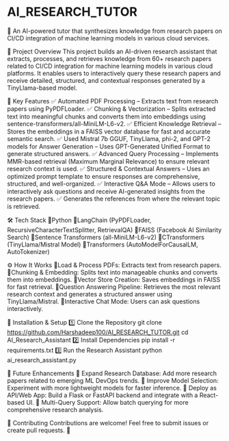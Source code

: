 # AI_RESEARCH_TUTOR
🚀 An AI-powered tutor that synthesizes knowledge from research papers on CI/CD integration of machine learning models in various cloud services.

📌 Project Overview
This project builds an AI-driven research assistant that extracts, processes, and retrieves knowledge from 60+ research papers related to CI/CD integration for machine learning models in various cloud platforms. It enables users to interactively query these research papers and receive detailed, structured, and contextual responses generated by a TinyLlama-based model.

📖 Key Features
✅ Automated PDF Processing – Extracts text from research papers using PyPDFLoader.
✅ Chunking & Vectorization – Splits extracted text into meaningful chunks and converts them into embeddings using sentence-transformers/all-MiniLM-L6-v2.
✅ Efficient Knowledge Retrieval – Stores the embeddings in a FAISS vector database for fast and accurate semantic search.
✅ Used Mistral 7b GGUF, TinyLlama, phi-2, and GPT-2 models for Answer Generation – Uses GPT-Generated Unified Format to generate structured answers.
✅ Advanced Query Processing – Implements MMR-based retrieval (Maximum Marginal Relevance) to ensure relevant research context is used.
✅ Structured & Contextual Answers – Uses an optimized prompt template to ensure responses are comprehensive, structured, and well-organized.
✅ Interactive Q&A Mode – Allows users to interactively ask questions and receive AI-generated insights from the research papers.
✅ Generates the references from where the relevant topic is retrieved.

🛠️ Tech Stack
🔹Python
🔹LangChain (PyPDFLoader, RecursiveCharacterTextSplitter, RetrievalQA)
🔹FAISS (Facebook AI Similarity Search)
🔹Sentence Transformers (all-MiniLM-L6-v2)
🔹CTransformers (TinyLlama/Mistral Model)
🔹Transformers (AutoModelForCausalLM, AutoTokenizer)

⚙️ How It Works
🔹Load & Process PDFs: Extracts text from research papers.
🔹Chunking & Embedding: Splits text into manageable chunks and converts them into embeddings.
🔹Vector Store Creation: Saves embeddings in FAISS for fast retrieval.
🔹Question Answering Pipeline: Retrieves the most relevant research context and generates a structured answer using TinyLlama/Mistral.
🔹Interactive Chat Mode: Users can ask questions interactively.

📌 Installation & Setup
1️⃣ Clone the Repository
git clone https://github.com/Harshadeep100/AI_RESEARCH_TUTOR.git
cd AI_Research_Assistant
2️⃣ Install Dependencies
pip install -r requirements.txt
3️⃣ Run the Research Assistant
python ai_research_assistant.py

📌 Future Enhancements
🔹 Expand Research Database: Add more research papers related to emerging ML DevOps trends.
🔹 Improve Model Selection: Experiment with more lightweight models for faster inference.
🔹 Deploy as API/Web App: Build a Flask or FastAPI backend and integrate with a React-based UI.
🔹 Multi-Query Support: Allow batch querying for more comprehensive research analysis.

🙌 Contributing
Contributions are welcome! Feel free to submit issues or create pull requests. 🚀
